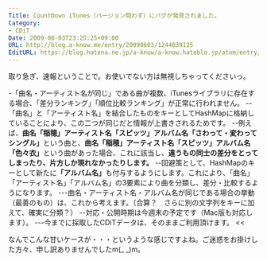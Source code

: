 ```yaml
---
Title: CountDown iTunes（バージョン問わず）にバグが発見されました。
Category:
- CDiT
Date: 2009-06-03T23:25:25+09:00
URL: http://blog.a-know.me/entry/20090603/1244039125
EditURL: https://blog.hatena.ne.jp/a-know/a-know.hateblo.jp/atom/entry/12921228815727980058
---
```



取り急ぎ、速報ということで。お使いでない方は無視しちゃってくださいっ。

>>
-「曲名・アーティスト名が同じ」である曲が複数、iTunesライブラリに存在する場合、「差分ランキング」「順位比較ランキング」が正常に行われません。
--「曲名」と「アーティスト名」を結合したものをキーとしてHashMapに格納していることにより、この二つが同じだと情報が上書きされるためです。
--例えば、<span style="font-weight:bold;">曲名「稲穂」アーティスト名「スピッツ」アルバム名「さわって・変わって　シングル」</span>という曲と、<span style="font-weight:bold;">曲名「稲穂」アーティスト名「スピッツ」アルバム名「色々衣」</span>という曲があった場合、これに該当し、<span style="font-weight:bold;">違うもの同士の差分をとってしまったり、片方しか現れなかったりします。</span>
--回避策として、HashMapのキーとして新たに<span style="font-weight:bold;">「アルバム名」</span>も付与するようにします。これにより、「曲名」「アーティスト名」「アルバム名」の3要素により曲を分類し、差分・比較するようになります。
---曲名・アーティスト名・アルバム名が同じである場合の挙動（最善のもの）は、これから考えます。（合算？　さらに別の文字列をキーに加えて、確実に分類？）
--対応・公開時期は今週末の予定です（Mac版も対応します）。
---今までに採取したCDiTデータは、そのままご利用頂けます。
<<


なんでこんな甘いケースが・・・というような感じですよね。ご迷惑をお掛けした方々、申し訳ありませんでしたm(_ _)m。

